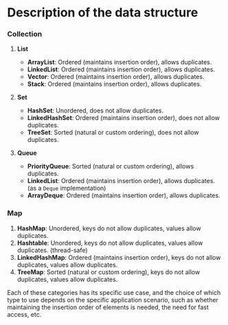 # Description of the data structure

### Collection

1. **List**
   
   - **ArrayList**: Ordered (maintains insertion order), allows duplicates.
   - **LinkedList**: Ordered (maintains insertion order), allows duplicates.
   - **Vector**: Ordered (maintains insertion order), allows duplicates.
   - **Stack**: Ordered (maintains insertion order), allows duplicates.

2. **Set**
   
   - **HashSet**: Unordered, does not allow duplicates.
   - **LinkedHashSet**: Ordered (maintains insertion order), does not allow duplicates.
   - **TreeSet**: Sorted (natural or custom ordering), does not allow duplicates.

3. **Queue**
   
   - **PriorityQueue**: Sorted (natural or custom ordering), allows duplicates.
   - **LinkedList**: Ordered (maintains insertion order), allows duplicates. (as a `Deque` implementation)
   - **ArrayDeque**: Ordered (maintains insertion order), allows duplicates.

### Map

1. **HashMap**: Unordered, keys do not allow duplicates, values allow duplicates.
2. **Hashtable**: Unordered, keys do not allow duplicates, values allow duplicates. (thread-safe)
3. **LinkedHashMap**: Ordered (maintains insertion order), keys do not allow duplicates, values allow duplicates.
4. **TreeMap**: Sorted (natural or custom ordering), keys do not allow duplicates, values allow duplicates.

Each of these categories has its specific use case, and the choice of which type to use depends on the specific application scenario, such as whether maintaining the insertion order of elements is needed, the need for fast access, etc.
